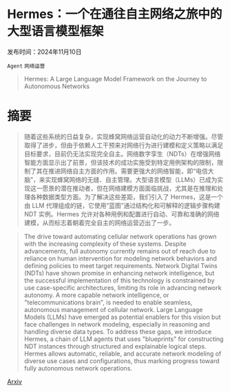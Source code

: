 # Hermes：一个在通往自主网络之旅中的大型语言模型框架

发布时间：2024年11月10日

`Agent` `网络运营`

> Hermes: A Large Language Model Framework on the Journey to Autonomous Networks

# 摘要

> 随着这些系统的日益复杂，实现蜂窝网络运营自动化的动力不断增强。尽管取得了进步，但由于依赖人工干预来对网络行为进行建模和定义策略以满足目标要求，目前仍无法实现完全自主。网络数字孪生（NDTs）在增强网络智能方面显示出了前景，但该技术的成功实施受到特定用例架构的限制，限制了其在推进网络自主方面的作用。需要更强大的网络智能，即“电信大脑”，来实现蜂窝网络的无缝、自主管理。大型语言模型（LLMs）已成为实现这一愿景的潜在推动者，但在网络建模方面面临挑战，尤其是在推理和处理各种数据类型方面。为了解决这些差距，我们引入了 Hermes，这是一个由 LLM 代理组成的链，它使用“蓝图”通过结构化和可解释的逻辑步骤构建 NDT 实例。Hermes 允许对各种用例和配置进行自动、可靠和准确的网络建模，从而标志着朝着完全自主的网络运营迈出了一步。

> The drive toward automating cellular network operations has grown with the increasing complexity of these systems. Despite advancements, full autonomy currently remains out of reach due to reliance on human intervention for modeling network behaviors and defining policies to meet target requirements. Network Digital Twins (NDTs) have shown promise in enhancing network intelligence, but the successful implementation of this technology is constrained by use case-specific architectures, limiting its role in advancing network autonomy. A more capable network intelligence, or "telecommunications brain", is needed to enable seamless, autonomous management of cellular network. Large Language Models (LLMs) have emerged as potential enablers for this vision but face challenges in network modeling, especially in reasoning and handling diverse data types. To address these gaps, we introduce Hermes, a chain of LLM agents that uses "blueprints" for constructing NDT instances through structured and explainable logical steps. Hermes allows automatic, reliable, and accurate network modeling of diverse use cases and configurations, thus marking progress toward fully autonomous network operations.

[Arxiv](https://arxiv.org/abs/2411.06490)